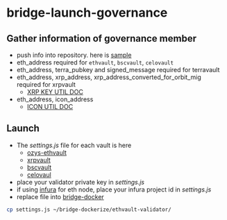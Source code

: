 # bridge-launch-governance

## Gather information of governance member
- push info into repository. here is [sample](./ozys-ethvault/ozys.json)
- eth_address required for `ethvault`, `bscvault`, `celovault`
- eth_address, terra_pubkey and signed_message required for terravault
- eth_address, xrp_address, xrp_address_converted_for_orbit_mig required for xrpvault
  - [XRP KEY UTIL DOC](./xrpvault/keyUtil.md)
- eth_address, icon_address
  - [ICON UTIL DOC](./iconvault/util.md)

## Launch
- The *settings.js* file for each vault is here
  - [ozys-ethvault](./ozys-ethvault/settings.js)
  - [xrpvault](./xrpvault/settings.js)
  - [bscvault](./bscvault/settings.js)
  - [celovaul](./celovault/settings.js)
- place your validator private key in *settings.js*
- if using [infura](https://infura.io) for eth node, place your infura project id in *settings.js* 
- replace file into [bridge-docker](https://github.com/orbit-chain/bridge-dockerize)

```bash
cp settings.js ~/bridge-dockerize/ethvault-validator/
```

